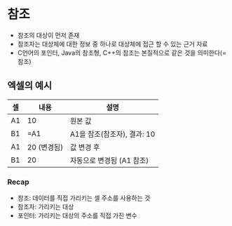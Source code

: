 # 참조

- 참조의 대상이 먼저 존재
- 참조자는 대상체에 대한 정보 중 하나로 대상체에 접근 할 수 있는 근거 자료
- C언어의 포인터, Java의 참조형, C++의 참조는 본질적으로 같은 것을 의미한다(=참조)

## 엑셀의 예시

| 셀  | 내용           | 설명                         |
|-----|----------------|------------------------------|
| A1  | 10             | 원본 값                      |
| B1  | =A1            | A1을 참조(참조자), 결과: 10   |
| A1  | 20 (변경됨)    | 값 변경 후                   |
| B1  | 20             | 자동으로 변경됨 (A1 참조)    |

### Recap

- 참조: 데이터를 직접 가리키는 셀 주소를 사용하는 것  
- 참조자: 가리키는 대상
- 포인터: 가리키는 대상의 주소를 직접 가진 변수  